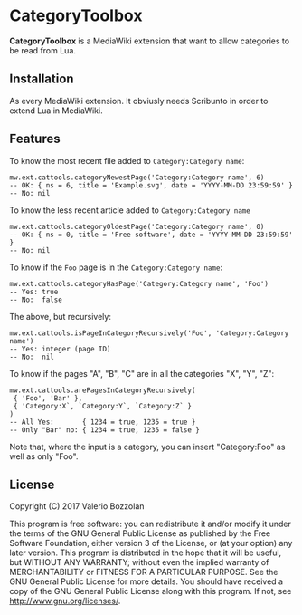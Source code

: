 # CategoryToolbox

**CategoryToolbox** is a MediaWiki extension that want to allow categories to be read from Lua.

## Installation
As every MediaWiki extension. It obviusly needs Scribunto in order to extend Lua in MediaWiki.

## Features
To know the most recent file added to `Category:Category name`:

    mw.ext.cattools.categoryNewestPage('Category:Category name', 6)
    -- OK: { ns = 6, title = 'Example.svg', date = 'YYYY-MM-DD 23:59:59' }
    -- No: nil

To know the less recent article added to `Category:Category name`

    mw.ext.cattools.categoryOldestPage('Category:Category name', 0)
    -- OK: { ns = 0, title = 'Free software', date = 'YYYY-MM-DD 23:59:59' }
    -- No: nil

To know if the `Foo` page is in the `Category:Category name`:

    mw.ext.cattools.categoryHasPage('Category:Category name', 'Foo')
    -- Yes: true
    -- No:  false

The above, but recursively:

    mw.ext.cattools.isPageInCategoryRecursively('Foo', 'Category:Category name')
    -- Yes: integer (page ID)
    -- No:  nil

To know if the pages "A", "B", "C" are in all the categories "X", "Y", "Z":

    mw.ext.cattools.arePagesInCategoryRecursively(
     { 'Foo', 'Bar' },
     { 'Category:X`, `Category:Y`, `Category:Z` }
    )
    -- All Yes:       { 1234 = true, 1235 = true }
    -- Only "Bar" no: { 1234 = true, 1235 = false }

Note that, where the input is a category, you can insert "Category:Foo" as well as only "Foo".

## License
Copyright (C) 2017 Valerio Bozzolan

This program is free software: you can redistribute it and/or modify it under the terms of the GNU General Public License as published by the Free Software Foundation, either version 3 of the License, or (at your option) any later version.
This program is distributed in the hope that it will be useful, but WITHOUT ANY WARRANTY; without even the implied warranty of MERCHANTABILITY or FITNESS FOR A PARTICULAR PURPOSE.
See the GNU General Public License for more details. You should have received a copy of the GNU General Public License along with this program. If not, see <http://www.gnu.org/licenses/>.
